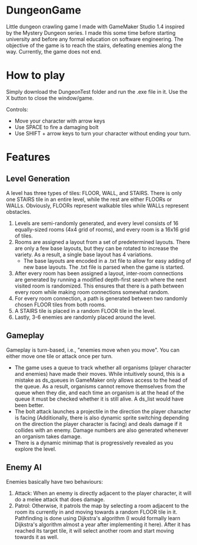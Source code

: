 # DungeonGame
Little dungeon crawling game I made with GameMaker Studio 1.4 inspired by the Mystery Dungeon series.
I made this some time before starting university and before any formal education on software engineering.
The objective of the game is to reach the stairs, defeating enemies along the way.
Currently, the game does not end.

# How to play
Simply download the DungeonTest folder and run the .exe file in it.
Use the X button to close the window/game.

Controls:
- Move your character with arrow keys
- Use SPACE to fire a damaging bolt
- Use SHIFT + arrow keys to turn your character without ending your turn.

# Features
## Level Generation
A level has three types of tiles: FLOOR, WALL, and STAIRS. There is only one STAIRS tile in an entire level, while the rest are either FLOORs or WALLs.
Obviously, FLOORs represent walkable tiles while WALLs represent obstacles.
1. Levels are semi-randomly generated, and every level consists of 16 equally-sized rooms (4x4 grid of rooms), and every room is a 16x16 grid of tiles.
2. Rooms are assigned a layout from a set of predetermined layouts. There are only a few base layouts, but they can be rotated to increase the variety. As a result, a single base layout has 4 variations.
   - The base layouts are encoded in a .txt file to allow for easy adding of new base layouts. The .txt file is parsed when the game is started.
4. After every room has been assigned a layout, inter-room connections are generated by running a modified depth-first search where the next visited room is randomized. This ensures that there is a path between every room while making room connections somewhat random.
5. For every room connection, a path is generated between two randomly chosen FLOOR tiles from both rooms.
6. A STAIRS tile is placed in a random FLOOR tile in the level.
7. Lastly, 3-6 enemies are randomly placed around the level.

## Gameplay
Gameplay is turn-based, i.e., "enemies move when you move".
You can either move one tile or attack once per turn.
- The game uses a queue to track whether all organisms (player character and enemies) have made their moves. While intuitively sound, this is a mistake as ds_queues in GameMaker only allows access to the head of the queue. As a result, organisms cannot remove themselves from the queue when they die, and each time an organism is at the head of the queue it must be checked whether it is still alive. A ds_list would have been better.
- The bolt attack launches a projectile in the direction the player character is facing (Additionally, there is also dynamic sprite switching depending on the direction the player character is facing) and deals damage if it collides with an enemy. Damage numbers are also generated whenever an organism takes damage.
- There is a dynamic minimap that is progressively revealed as you explore the level.

## Enemy AI
Enemies basically have two behaviours:
1. Attack: When an enemy is directly adjacent to the player character, it will do a melee attack that does damage.
2. Patrol: Otherwise, it patrols the map by selecting a room adjacent to the room its currently in and moving towards a random FLOOR tile in it. Pathfinding is done using Dijkstra's algorithm (I would formally learn Dijkstra's algorithm almost a year after implementing it here). After it has reached its target tile, it will select another room and start moving towards it as well.
